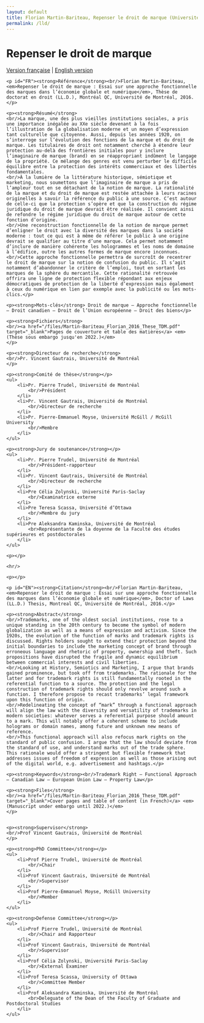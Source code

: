 ```yaml
---
layout: default
title: Florian Martin-Bariteau, Repenser le droit de marque (Université de Montréal, 2016)
permalink: /lld/
---
```


<div class="post">
	<h1 class="pageTitle">Repenser le droit de marque</h1>
  	<p><a href="#FR">Version française</a> | <a href="#EN">English version</a></p>
  	<p></p>
	
	<p id="FR"><strong>Référence</strong><br/>Florian Martin-Bariteau, <em>Repenser le droit de marque : Essai sur une approche fonctionnelle des marques dans l’économie globale et numérique</em>, Thèse de doctorat en droit (LL.D.), Montréal QC, Université de Montréal, 2016.</p>
	
  	<p><strong>Résumé</strong>
	<br/>La marque, une des plus vieilles institutions sociales, a pris une importance inégalée au XXe siècle devenant à la fois l’illustration de la globalisation moderne et un moyen d’expression tant culturelle que citoyenne. Aussi, depuis les années 1920, on s’interroge sur l’évolution des fonctions de la marque et du droit de marque. Les titulaires de droit ont notamment cherché à étendre leur protection au-delà des frontières initiales pour y inclure l’imaginaire de marque (brand) en se réappropriant indûment le langage de la propriété. Ce mélange des genres est venu perturber le difficile équilibre entre la protection des intérêts commerciaux et des libertés fondamentales.
	<br/>À la lumière de la littérature historique, sémiotique et marketing, nous soumettons que l’imaginaire de marque a pris de l’ampleur tout en se détachant de la notion de marque. La rationalité de la marque et du droit de marque est restée attachée à leurs racines originelles à savoir la référence du public à une source. C’est autour de celle-ci que la protection s’opère et que la construction du régime juridique du droit de marque devrait être réalisée. Il convient ainsi de refondre le régime juridique du droit de marque autour de cette fonction d’origine.
	<br/>Une reconstruction fonctionnelle de la notion de marque permet d’enligner le droit avec la diversité des marques dans la société moderne : tout ce qui est à même de référer le public à une origine devrait se qualifier au titre d’une marque. Cela permet notamment d’inclure de manière cohérente les hologrammes et les noms de domaine à l’édifice, outre les autres formes de marque encore inconnues.
	<br/>Cette approche fonctionnelle permettra de surcroît de recentrer le droit de marque sur la notion de confusion du public. Il s’agit notamment d’abandonner le critère de l’emploi, tout en sortant les marques de la sphère du mercantile. Cette rationalité retrouvée offrira une ligne de protection flexible répondant aux enjeux démocratiques de protection de la liberté d’expression mais également à ceux du numérique en lien par exemple avec la publicité ou les mots-clics.</p>
	
	<p><strong>Mots-clés</strong> Droit de marque – Approche fonctionnelle – Droit canadien – Droit de l’Union européenne – Droit des biens</p>

	<p><strong>Fichiers</strong>
	<br/><a href="/files/Martin-Bariteau_Florian_2016_These_TDM.pdf" target="_blank">Pages de couverture et table des matières</a> <em>(Thèse sous embargo jusqu'en 2022.)</em>
	</p>

	<p><strong>Directeur de recherche</strong>
	<br/>Pr. Vincent Gautrais, Université de Montréal
	</p>
	
	<p><strong>Comité de thèse</strong></p>
	<ul>
		<li>Pr. Pierre Trudel, Université de Montréal
			<br/>Président
		</li>
		<li>Pr. Vincent Gautrais, Université de Montréal
			<br/>Directeur de recherche
		</li>
		<li>Pr. Pierre-Emmanuel Moyse, Université McGill / McGill University
			<br/>Membre
		</li>
	</ul>
	
	<p><strong>Jury de soutenance</strong></p>
	<ul>
		<li>Pr. Pierre Trudel, Université de Montréal
			<br/>Président-rapporteur
		</li>
		<li>Pr. Vincent Gautrais, Université de Montréal
			<br/>Directeur de recherche
		</li>
		<li>Pre Célia Zolynski, Université Paris-Saclay
			<br/>Examinatrice externe
		</li>
		<li>Pre Teresa Scassa, Université d’Ottawa
			<br/>Membre du jury
		</li>
		<li>Pre Aleksandra Kaminska, Université de Montréal
			<br>Représentante de la doyenne de la Faculté des études supérieures et postdoctorales
		</li>
	</ul>

	<p></p>
	
	<hr/>
	
	<p></p>
	
	<p id="EN"><strong>Citation</strong><br/>Florian Martin-Bariteau, <em>Repenser le droit de marque : Essai sur une approche fonctionnelle des marques dans l’économie globale et numérique</em>, Doctor of Laws (LL.D.) Thesis, Montreal QC, Université de Montréal, 2016.</p>

	<p><strong>Abstract</strong>
	<br/>Trademarks, one of the oldest social institutions, rose to a unique standing in the 20th century to become the symbol of modern globalization as well as a means of expression and activism. Since the 1920s, the evolution of the function of marks and trademark rights is discussed. Rights holders sought to extend their protection beyond the initial boundaries to include the marketing concept of brand through erroneous language and rhetoric of property, ownership and theft. Such propositions have disrupted the fragile and dynamic equilibrium between commercial interests and civil liberties.
	<br/>Looking at History, Semiotics and Marketing, I argue that brands gained prominence, but took off from trademarks. The rationale for the latter and for trademark rights is still fundamentally rooted in the referential function to a source. The protection and the legal construction of trademark rights should only revolve around such a function. I therefore propose to recast trademarks’ legal framework upon this function of origin.
	<br/>Redelineating the concept of “mark” through a functional approach will align the law with the diversity and versatility of trademarks in modern societies: whatever serves a referential purpose should amount to a mark. This will notably offer a coherent scheme to include holograms or domain names, among future and unknown new means of reference.
	<br/>This functional approach will also refocus mark rights on the standard of public confusion. I argue that the law should deviate from the standard of use, and understand marks out of the trade sphere. This rationale would offer a stringent but flexible framework that addresses issues of freedom of expression as well as those arising out of the digital world, e.g. advertisement and hashtags.</p>
	
	<p><strong>Keywords</strong><br/>Trademark Right – Functional Approach – Canadian Law – European Union Law – Property Law</p>

	<p><strong>Files</strong>
	<br/><a href="/files/Martin-Bariteau_Florian_2016_These_TDM.pdf" target="_blank">Cover pages and table of content (in French)</a> <em>(Manuscript under embargo until 2022.)</em>
	</p>
	
	
	<p><strong>Supervisor</strong>
	<br/>Prof Vincent Gautrais, Université de Montréal
	</p>
	
	<p><strong>PhD Committee</strong></p>
	<ul>
		<li>Prof Pierre Trudel, Université de Montréal
			<br/>Chair
		</li>
		<li>Prof Vincent Gautrais, Université de Montréal
			<br/>Supervisor
		</li>
		<li>Prof Pierre-Emmanuel Moyse, McGill University
			<br/>Member
		</li>
	</ul>
	
	<p><strong>Defense Committee</strong></p>
	<ul>
		<li>Prof Pierre Trudel, Université de Montréal
			<br/>Chair and Rapporteur
		</li>
		<li>Prof Vincent Gautrais, Université de Montréal
			<br/>Supervisor
		</li>
		<li>Prof Célia Zolynski, Université Paris-Saclay
			<br/>External Examiner
		</li>
		<li>Prof Teresa Scassa, University of Ottawa
			<br/>Committee Member
		</li>
		<li>Prof Aleksandra Kaminska, Université de Montréal
			<br>Deleguate of the Dean of the Faculty of Graduate and Postdoctoral Studies
		</li>
	</ul>
 
</div>

